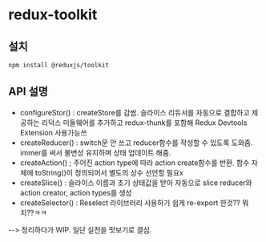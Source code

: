 # redux-toolkit

## 설치

`npm install @reduxjs/toolkit`

## API 설명

- configureStor() : createStore를 감쌈. 슬라이스 리듀서를 자동으로 결합하고 제공하는 리덕스 미들웨어를 추가하고 redux-thunk를 포함해 Redux Devtools Extension 사용가능쓰
- createReducer() : switch문 안 쓰고 reducer함수를 작성할 수 있도록 도와줌. immer를 써서 불변성 유지하며 상태 업데이트 해줌.
- createAction() ; 주어진 action type에 따라 action create함수를 반환. 함수 자체에 toString()이 정의되어서 별도의 상수 선언할 필요x
- createSlice() : 슬라이스 이름과 초기 상태값을 받아 자동으로 slice reducer와 action creator, action types를 생성
- createSelector() : Reselect 라이브러리 사용하기 쉽게 re-export 한것?? 뭐지??ㅋㅋ

--> 정리하다가 WIP. 일단 실전을 맛보기로 결심.
